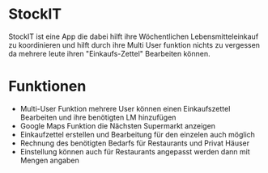 # StockIT

StockIT ist eine App die dabei hilft ihre Wöchentlichen Lebensmitteleinkauf zu koordinieren und hilft durch ihre Multi User funktion nichts zu vergessen da mehrere leute ihren "Einkaufs-Zettel" Bearbeiten können.

# Funktionen

 - Multi-User Funktion mehrere User können einen Einkaufszettel Bearbeiten und ihre benötigten LM hinzufügen 
 - Google Maps Funktion die Nächsten Supermarkt anzeigen 
 - Einkaufzettel erstellen und Bearbeitung für den einzelen auch möglich
 - Rechnung des benötigten Bedarfs für Restaurants und Privat Häuser 
 - Einstellung können auch für Restaurants angepasst werden dann mit Mengen angaben
